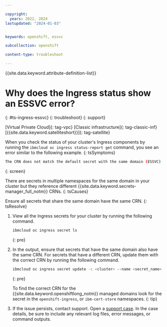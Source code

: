 ```yaml
---

copyright: 
  years: 2022, 2024
lastupdated: "2024-01-03"


keywords: openshift, essvc

subcollection: openshift

content-type: troubleshoot

---
```


{{site.data.keyword.attribute-definition-list}}



# Why does the Ingress status show an ESSVC error?
{: #ts-ingress-essvc}
{: troubleshoot}
{: support}

[Virtual Private Cloud]{: tag-vpc} [Classic infrastructure]{: tag-classic-inf} [{{site.data.keyword.satelliteshort}}]{: tag-satellite}

When you check the status of your cluster's Ingress components by running the `ibmcloud oc ingress status-report get` command, you see an error similar to the following example.
{: tsSymptoms}

```sh
The CRN does not match the default secret with the same domain (ESSVC).
```
{: screen}

There are secrets in multiple namespaces for the same domain in your cluster but they reference different {{site.data.keyword.secrets-manager_full_notm}} CRNs.
{: tsCauses}

Ensure all secrets that share the same domain have the same CRN.
{: tsResolve}

1. View all the Ingress secrets for your cluster by running the following command.

    ```sh
    ibmcloud oc ingress secret ls
    ```
    {: pre}
    
1. In the output, ensure that secrets that have the same domain also have the same CRN. For secrets that have a different CRN, update them with the correct CRN by running the following command.
    ```sh
    ibmcloud oc ingress secret update -c <cluster> --name <secret_name> --namespace <secret_namespace> --cert-crn <new_crn>
    ```
    {: pre}
    
    To find the correct CRN for the {{site.data.keyword.openshiftlong_notm}} managed domains look for the secret in the `openshift-ingress`, or `ibm-cert-store` namespaces.
    {: tip}


1. If the issue persists, contact support. Open a [support case](/docs/get-support?topic=get-support-using-avatar). In the case details, be sure to include any relevant log files, error messages, or command outputs.


